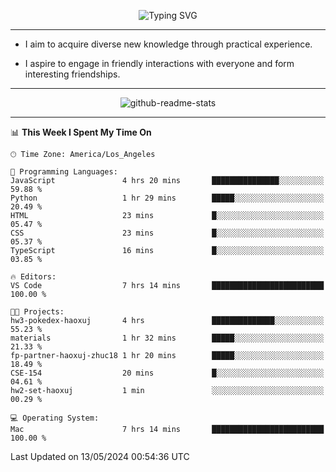 <p align="center">
  <img src="https://readme-typing-svg.demolab.com?font=Fira+Code&weight=500&size=32&duration=2500&pause=1600&center=true&vCenter=true&random=false&width=1024&height=64&lines=Hi+there+%F0%9F%91%8B;I'm+delighted+you+could+make+it+here+%F0%9F%8E%89;I'm+Harry%2C+a+college+student+still+finding+my+way" alt="Typing SVG" />
</p>


---


- I aim to acquire diverse new knowledge through practical experience.

- I aspire to engage in friendly interactions with everyone and form interesting friendships.


---


<p align="center">
  <img src="https://github-readme-stats.vercel.app/api?username=Harry-Jing&show_icons=true" alt="github-readme-stats"/>
</p>


---

<!--START_SECTION:waka-->
📊 **This Week I Spent My Time On** 

```text
🕑︎ Time Zone: America/Los_Angeles

💬 Programming Languages: 
JavaScript               4 hrs 20 mins       ███████████████░░░░░░░░░░   59.88 % 
Python                   1 hr 29 mins        █████░░░░░░░░░░░░░░░░░░░░   20.49 % 
HTML                     23 mins             █░░░░░░░░░░░░░░░░░░░░░░░░   05.47 % 
CSS                      23 mins             █░░░░░░░░░░░░░░░░░░░░░░░░   05.37 % 
TypeScript               16 mins             █░░░░░░░░░░░░░░░░░░░░░░░░   03.85 % 

🔥 Editors: 
VS Code                  7 hrs 14 mins       █████████████████████████   100.00 % 

🐱‍💻 Projects: 
hw3-pokedex-haoxuj       4 hrs               ██████████████░░░░░░░░░░░   55.23 % 
materials                1 hr 32 mins        █████░░░░░░░░░░░░░░░░░░░░   21.33 % 
fp-partner-haoxuj-zhuc18 1 hr 20 mins        █████░░░░░░░░░░░░░░░░░░░░   18.49 % 
CSE-154                  20 mins             █░░░░░░░░░░░░░░░░░░░░░░░░   04.61 % 
hw2-set-haoxuj           1 min               ░░░░░░░░░░░░░░░░░░░░░░░░░   00.29 % 

💻 Operating System: 
Mac                      7 hrs 14 mins       █████████████████████████   100.00 % 
```


 Last Updated on 13/05/2024 00:54:36 UTC
<!--END_SECTION:waka-->
